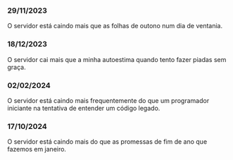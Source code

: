 ### 29/11/2023

O servidor está caindo mais que as folhas de outono num dia de ventania.

### 18/12/2023

O servidor cai mais que a minha autoestima quando tento fazer piadas sem graça.

### 02/02/2024

O servidor está caindo mais frequentemente do que um programador iniciante na
tentativa de entender um código legado.

### 17/10/2024
O servidor está caindo mais do que as promessas de fim de ano que fazemos em janeiro.
